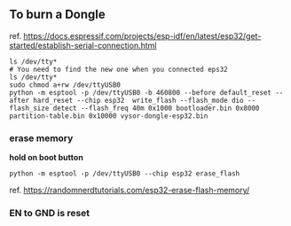 To burn a Dongle
---
ref. https://docs.espressif.com/projects/esp-idf/en/latest/esp32/get-started/establish-serial-connection.html
```shell
ls /dev/tty*
# You need to find the new one when you connected eps32
ls /dev/tty*
sudo chmod a+rw /dev/ttyUSB0
python -m esptool -p /dev/ttyUSB0 -b 460800 --before default_reset --after hard_reset --chip esp32  write_flash --flash_mode dio --flash_size detect --flash_freq 40m 0x1000 bootloader.bin 0x8000 partition-table.bin 0x10000 vysor-dongle-esp32.bin
```

### erase memory
**hold on boot button**
```shell
python -m esptool -p /dev/ttyUSB0 --chip esp32 erase_flash
```
ref. https://randomnerdtutorials.com/esp32-erase-flash-memory/
### EN to GND is reset